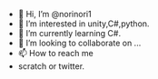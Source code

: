 - 👋 Hi, I’m @norinori1
- 👀 I’m interested in unity,C#,python.
- 🌱 I’m currently learning C#.
- 💞️ I’m looking to collaborate on ...
- 📫 How to reach me 
- scratch or twitter.

<!---
norinori1/norinori1 is a ✨ special ✨ repository because its `README.md` (this file) appears on your GitHub profile.
You can click the Preview link to take a look at your changes.
--->
